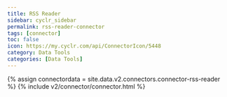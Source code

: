 ```yaml
---
title: RSS Reader
sidebar: cyclr_sidebar
permalink: rss-reader-connector
tags: [connector]
toc: false
icon: https://my.cyclr.com/api/ConnectorIcon/5448
category: Data Tools
categories: [Data Tools]
---
```

{% assign connectordata = site.data.v2.connectors.connector-rss-reader %}
{% include v2/connector/connector.html %}	